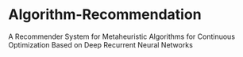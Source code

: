 # Algorithm-Recommendation

A Recommender System for Metaheuristic Algorithms for Continuous Optimization Based on Deep Recurrent Neural Networks
